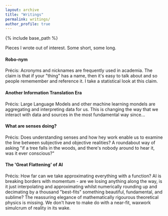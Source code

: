 ```yaml
---
layout: archive
title: "Writings"
permalink: writings/
author_profile: true
---
```



{% include base_path %}

Pieces I wrote out of interest. Some short, some long.

#### Robo-nym

Précis: Acronyms and nicknames are frequently used in academia. The claim is that if your "thing" has a name, then it's easy to talk about and so people rememember and reference it. I take a statistical look at this claim.

#### Another Information Translation Era

Précis: Large Language Models and other machine learning mondels are aggregating and interpreting data for us. This is changing the way that we interact with data and sources in the most fundamental way since...

#### What are senses doing?

Précis: Does understanding senses and how hey work enable us to examine the line between subjective and objective realities? A roundabout way of asking "if a tree falls in the woods, and there's nobody around to hear it, was it ever conscious?"

#### The 'Great Flattening' of AI

Précis: How far can we take approximating everything with a function? AI is breaking borders with momentum - are we losing anything along the way, is it just interpolating and approximating whilst numerically rounding up and decimating by a thousand "best-fits" something beautiful, fundamental, and sublime? The reassuring elegance of mathematically rigourous theoretical physics is missing. We don't have to make do with a near-fit, waxwork simulcrum of reality in its wake.
